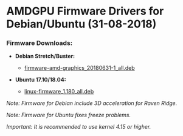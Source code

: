 AMDGPU Firmware Drivers for Debian/Ubuntu (31-08-2018)
======================================================

### Firmware Downloads:

  * **Debian Stretch/Buster:**
    * [firmware-amd-graphics_20180631-1_all.deb](https://github.com/q3aql/amdgpu-firmware-update/releases/download/31062018/firmware-amd-graphics_20180631-1_all.deb)

  * **Ubuntu 17.10/18.04:**
    * [linux-firmware_1.180_all.deb](https://github.com/q3aql/amdgpu-firmware-update/releases/download/31062018/linux-firmware_1.180_all.deb)

_Note: Firmware for Debian include 3D acceleration for Raven Ridge._

_Note: Firmware for Ubuntu fixes freeze problems._


_Important: It is recommended to use kernel 4.15 or higher._
